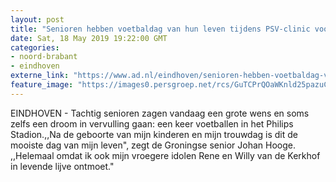 ```yaml
---
layout: post
title: "Senioren hebben voetbaldag van hun leven tijdens PSV-clinic voor 65-plussers in Eindhoven"
date: Sat, 18 May 2019 19:22:00 GMT
categories: 
- noord-brabant 
- eindhoven 
externe_link: "https://www.ad.nl/eindhoven/senioren-hebben-voetbaldag-van-hun-leven-tijdens-psv-clinic-voor-65-plussers-in-eindhoven~aaaf85f4/"
feature_image: "https://images0.persgroep.net/rcs/GuTCPrQOaWKnld25pazuCVmd52Y/diocontent/148687618/_fitwidth/400/?appId=21791a8992982cd8da851550a453bd7f&quality=0.7"
---
```


EINDHOVEN - Tachtig senioren zagen vandaag een grote wens en soms zelfs een droom in vervulling gaan: een keer voetballen in het Philips Stadion.,,Na de geboorte van mijn kinderen en mijn trouwdag is dit de mooiste dag van mijn leven", zegt de Groningse senior Johan Hooge. ,,Helemaal omdat ik ook mijn vroegere idolen Rene en Willy van de Kerkhof in levende lijve ontmoet."
